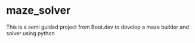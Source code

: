 # maze_solver

This is a semi guided project from Boot.dev to develop a maze builder and solver using python
